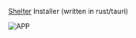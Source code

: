 [Shelter](https://github.com/uwu/shelter) Installer (written in rust/tauri)

![APP](https://cdn.discordapp.com/attachments/887446333047312464/1211670296181088357/image.png?ex=65ef0ae6&is=65dc95e6&hm=b74eb5a2e4f1e5282db6d5ac8b179f8fcb81f6d1db34fc8afa7bddf2ff649c13&)

